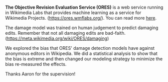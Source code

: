 **The Objective Revision Evaluation Service (ORES)** is a web service running in Wikimedia Labs that provides machine learning as a service for Wikimedia Projects. (<https://ores.wmflabs.org/>). You can read more [here](http://socio-technologist.blogspot.co.il/2015/10/ores-hacking-social-structures-by.html>).

The damage model was trained on human judgement to predict damaging edits. Remember that not all damaging edits are bad-faith.(<https://meta.wikimedia.org/wiki/ORES/damaging>) 

We explored the bias that ORES' damage detection models have against anonymous editors in Wikipedia. We did a statistical analysis to show that the bias is extreme and then changed our modeling strategy to minimize the bias re-measured the effects.

Thanks Aaron for the supervision!